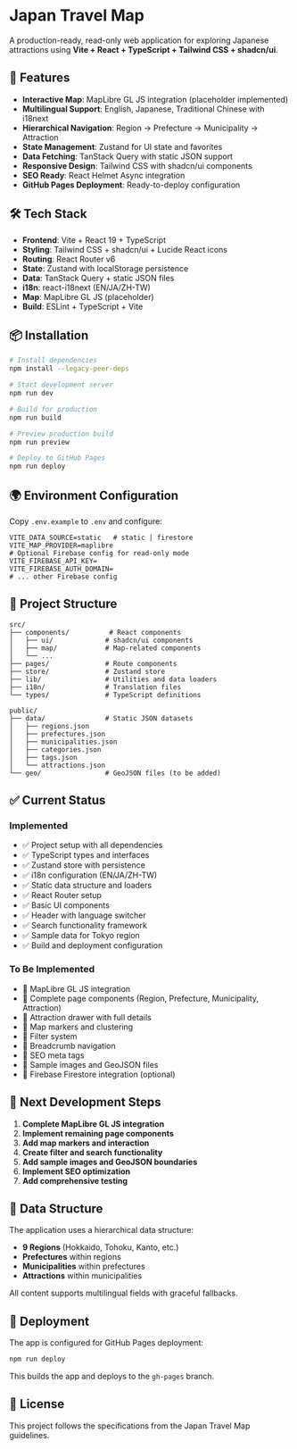 # Japan Travel Map

A production-ready, read-only web application for exploring Japanese attractions using **Vite + React + TypeScript + Tailwind CSS + shadcn/ui**.

## 🚀 Features

- **Interactive Map**: MapLibre GL JS integration (placeholder implemented)
- **Multilingual Support**: English, Japanese, Traditional Chinese with i18next
- **Hierarchical Navigation**: Region → Prefecture → Municipality → Attraction
- **State Management**: Zustand for UI state and favorites
- **Data Fetching**: TanStack Query with static JSON support
- **Responsive Design**: Tailwind CSS with shadcn/ui components
- **SEO Ready**: React Helmet Async integration
- **GitHub Pages Deployment**: Ready-to-deploy configuration

## 🛠️ Tech Stack

- **Frontend**: Vite + React 19 + TypeScript
- **Styling**: Tailwind CSS + shadcn/ui + Lucide React icons
- **Routing**: React Router v6
- **State**: Zustand with localStorage persistence
- **Data**: TanStack Query + static JSON files
- **i18n**: react-i18next (EN/JA/ZH-TW)
- **Map**: MapLibre GL JS (placeholder)
- **Build**: ESLint + TypeScript + Vite

## 📦 Installation

```bash
# Install dependencies
npm install --legacy-peer-deps

# Start development server
npm run dev

# Build for production
npm run build

# Preview production build
npm run preview

# Deploy to GitHub Pages
npm run deploy
```

## 🌍 Environment Configuration

Copy `.env.example` to `.env` and configure:

```env
VITE_DATA_SOURCE=static   # static | firestore
VITE_MAP_PROVIDER=maplibre
# Optional Firebase config for read-only mode
VITE_FIREBASE_API_KEY=
VITE_FIREBASE_AUTH_DOMAIN=
# ... other Firebase config
```

## 📁 Project Structure

```
src/
├── components/          # React components
│   ├── ui/             # shadcn/ui components
│   ├── map/            # Map-related components
│   └── ...
├── pages/              # Route components
├── store/              # Zustand store
├── lib/                # Utilities and data loaders
├── i18n/               # Translation files
└── types/              # TypeScript definitions

public/
├── data/               # Static JSON datasets
│   ├── regions.json
│   ├── prefectures.json
│   ├── municipalities.json
│   ├── categories.json
│   ├── tags.json
│   └── attractions.json
└── geo/                # GeoJSON files (to be added)
```

## ✅ Current Status

### Implemented
- ✅ Project setup with all dependencies
- ✅ TypeScript types and interfaces
- ✅ Zustand store with persistence
- ✅ i18n configuration (EN/JA/ZH-TW)
- ✅ Static data structure and loaders
- ✅ React Router setup
- ✅ Basic UI components
- ✅ Header with language switcher
- ✅ Search functionality framework
- ✅ Sample data for Tokyo region
- ✅ Build and deployment configuration

### To Be Implemented
- 🚧 MapLibre GL JS integration
- 🚧 Complete page components (Region, Prefecture, Municipality, Attraction)
- 🚧 Attraction drawer with full details
- 🚧 Map markers and clustering
- 🚧 Filter system
- 🚧 Breadcrumb navigation
- 🚧 SEO meta tags
- 🚧 Sample images and GeoJSON files
- 🚧 Firebase Firestore integration (optional)

## 🎯 Next Development Steps

1. **Complete MapLibre GL JS integration**
2. **Implement remaining page components**
3. **Add map markers and interaction**
4. **Create filter and search functionality**
5. **Add sample images and GeoJSON boundaries**
6. **Implement SEO optimization**
7. **Add comprehensive testing**

## 📝 Data Structure

The application uses a hierarchical data structure:
- **9 Regions** (Hokkaido, Tohoku, Kanto, etc.)
- **Prefectures** within regions
- **Municipalities** within prefectures  
- **Attractions** within municipalities

All content supports multilingual fields with graceful fallbacks.

## 🚀 Deployment

The app is configured for GitHub Pages deployment:

```bash
npm run deploy
```

This builds the app and deploys to the `gh-pages` branch.

## 📄 License

This project follows the specifications from the Japan Travel Map guidelines.
